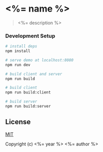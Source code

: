 # <%= name %>

> <%= description %>

### Development Setup

``` bash
# install deps
npm install

# serve demo at localhost:8080
npm run dev

# build client and server
npm run build

# build client
npm run build:client

# build server
npm run build:server
```

## License

[MIT](http://opensource.org/licenses/MIT)

Copyright (c) <%= year %> <%= author %>

